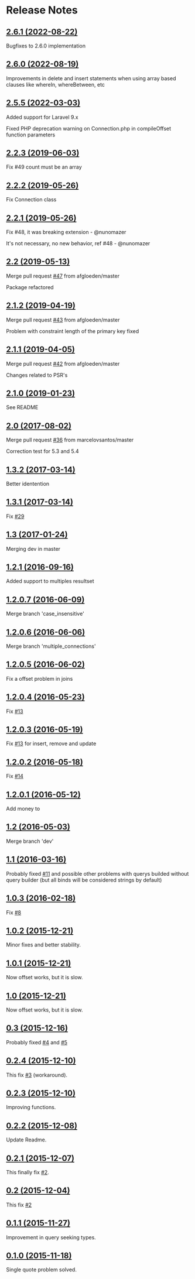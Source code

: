 # Release Notes

## [2.6.1 (2022-08-22)](https://github.com/jcrodriguezt/laravel-sybase/compare/2.6.0...2.6.1)

Bugfixes to 2.6.0 implementation

## [2.6.0 (2022-08-19)](https://github.com/jcrodriguezt/laravel-sybase/compare/2.5.5...2.6.0)

Improvements in delete and insert statements when using array based clauses like whereIn, whereBetween, etc

## [2.5.5 (2022-03-03)](https://github.com/jcrodriguezt/laravel-sybase/compare/2.5.4...2.5.5)

Added support for Laravel 9.x

Fixed PHP deprecation warning on Connection.php in compileOffset function parameters

## [2.2.3 (2019-06-03)](https://github.com/uepg/laravel-sybase/compare/2.2.2...2.2.3)

Fix #49 count must be an array


## [2.2.2 (2019-05-26)](https://github.com/uepg/laravel-sybase/compare/2.2.1...2.2.2)

Fix Connection class


## [2.2.1 (2019-05-26)](https://github.com/uepg/laravel-sybase/compare/2.2...2.2.1)

Fix #48, it was breaking extension - @nunomazer

It's not necessary, no new behavior, ref #48 - @nunomazer


## [2.2 (2019-05-13)](https://github.com/uepg/laravel-sybase/compare/2.1.2...2.2)

Merge pull request [#47](https://github.com/uepg/laravel-sybase/pull/47) from afgloeden/master

Package refactored


## [2.1.2 (2019-04-19)](https://github.com/uepg/laravel-sybase/compare/2.1.1...2.1.2)

Merge pull request [#43](https://github.com/uepg/laravel-sybase/pull/43) from afgloeden/master

Problem with constraint length of the primary key fixed


## [2.1.1 (2019-04-05)](https://github.com/uepg/laravel-sybase/compare/2.1.0...2.1.1)

Merge pull request [#42](https://github.com/uepg/laravel-sybase/pull/42) from afgloeden/master

Changes related to PSR's


## [2.1.0 (2019-01-23)](https://github.com/uepg/laravel-sybase/compare/2.0...2.1.0)

See README


## [2.0 (2017-08-02)](https://github.com/uepg/laravel-sybase/compare/1.3.2...2.0)

Merge pull request [#36](https://github.com/uepg/laravel-sybase/pull/36) from marcelovsantos/master

Correction test for 5.3 and 5.4


## [1.3.2 (2017-03-14)](https://github.com/uepg/laravel-sybase/compare/1.3.1...1.3.2)

Better identention


## [1.3.1 (2017-03-14)](https://github.com/uepg/laravel-sybase/compare/1.3...1.3.1)

Fix [#29](https://github.com/uepg/laravel-sybase/issues/29)


## [1.3 (2017-01-24)](https://github.com/uepg/laravel-sybase/compare/1.2.1...1.3)

Merging dev in master


## [1.2.1 (2016-09-16)](https://github.com/uepg/laravel-sybase/compare/1.2.0.7...1.2.1)

Added support to multiples resultset


## [1.2.0.7 (2016-06-09)](https://github.com/uepg/laravel-sybase/compare/1.2.0.6...1.2.0.7)

Merge branch 'case_insensitive'


## [1.2.0.6 (2016-06-06)](https://github.com/uepg/laravel-sybase/compare/1.2.0.5...1.2.0.6)

Merge branch 'multiple_connections'


## [1.2.0.5 (2016-06-02)](https://github.com/uepg/laravel-sybase/compare/1.2.0.4...1.2.0.5)

Fix a offset problem in joins


## [1.2.0.4 (2016-05-23)](https://github.com/uepg/laravel-sybase/compare/1.2.0.3...1.2.0.4)

Fix [#13](https://github.com/uepg/laravel-sybase/issues/13)


## [1.2.0.3 (2016-05-19)](https://github.com/uepg/laravel-sybase/compare/1.2.0.2...1.2.0.3)

Fix [#13](https://github.com/uepg/laravel-sybase/issues/13) for insert, remove and update


## [1.2.0.2 (2016-05-18)](https://github.com/uepg/laravel-sybase/compare/1.2.0.1...1.2.0.2)

Fix [#14](https://github.com/uepg/laravel-sybase/issues/14)


## [1.2.0.1 (2016-05-12)](https://github.com/uepg/laravel-sybase/compare/1.2...1.2.0.1)

Add money to


## [1.2 (2016-05-03)](https://github.com/uepg/laravel-sybase/compare/1.1...1.2)

Merge branch 'dev'


## [1.1 (2016-03-16)](https://github.com/uepg/laravel-sybase/compare/1.0.3...1.1)

Probably fixed [#11](https://github.com/uepg/laravel-sybase/issues/11) and possible other problems with querys builded without query builder (but all binds will be considered strings by default)


## [1.0.3 (2016-02-18)](https://github.com/uepg/laravel-sybase/compare/1.0.2...1.0.3)

Fix [#8](https://github.com/uepg/laravel-sybase/issues/8)


## [1.0.2 (2015-12-21)](https://github.com/uepg/laravel-sybase/compare/1.0.1...1.0.2)

Minor fixes and better stability.


## [1.0.1 (2015-12-21)](https://github.com/uepg/laravel-sybase/compare/1.0...1.0.1)

Now offset works, but it is slow.


## [1.0 (2015-12-21)](https://github.com/uepg/laravel-sybase/compare/0.3...1.0)

Now offset works, but it is slow.


## [0.3 (2015-12-16)](https://github.com/uepg/laravel-sybase/compare/0.2.4...0.3)

Probably fixed [#4](https://github.com/uepg/laravel-sybase/issues/4) and [#5](https://github.com/uepg/laravel-sybase/issues/5)


## [0.2.4 (2015-12-10)](https://github.com/uepg/laravel-sybase/compare/0.2.3...0.2.4)

This fix [#3](https://github.com/uepg/laravel-sybase/issues/3) (workaround).


## [0.2.3 (2015-12-10)](https://github.com/uepg/laravel-sybase/compare/0.2.2...0.2.3)

Improving functions.


## [0.2.2 (2015-12-08)](https://github.com/uepg/laravel-sybase/compare/0.2.1...0.2.2)

Update Readme.


## [0.2.1 (2015-12-07)](https://github.com/uepg/laravel-sybase/compare/0.2...0.2.1)

This finally fix [#2](https://github.com/uepg/laravel-sybase/issues/2).


## [0.2 (2015-12-04)](https://github.com/uepg/laravel-sybase/compare/0.1.1...0.2)

This fix [#2](https://github.com/uepg/laravel-sybase/issues/2)


## [0.1.1 (2015-11-27)](https://github.com/uepg/laravel-sybase/compare/0.1.0...0.1.1)

Improvement in query seeking types.


## [0.1.0 (2015-11-18)](https://github.com/uepg/laravel-sybase/compare/fd48f2b402acbfd72c3a2e903dabdb2df0a8cbc6...0.1.0)

Single quote problem solved.
